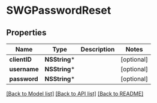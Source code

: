 # SWGPasswordReset

## Properties
Name | Type | Description | Notes
------------ | ------------- | ------------- | -------------
**clientID** | **NSString*** |  | [optional] 
**username** | **NSString*** |  | [optional] 
**password** | **NSString*** |  | [optional] 

[[Back to Model list]](../README.md#documentation-for-models) [[Back to API list]](../README.md#documentation-for-api-endpoints) [[Back to README]](../README.md)


